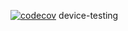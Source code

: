 [![codecov](https://codecov.io/gh/yansally/medium-ios-automated-testing-fastlane/branch/test-ci/graph/badge.svg)](https://codecov.io/gh/yansally/medium-ios-automated-testing-fastlane)
 device-testing
